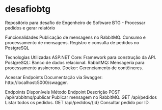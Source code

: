 # desafiobtg
Repositório para desafio de Engenheiro de Software BTG - Processar pedidos e gerar relatório


Funcionalidades
	Publicação de mensagens no RabbitMQ.
	Consumo e processamento de mensagens.
	Registro e consulta de pedidos no PostgreSQL


Tecnologias Utilizadas
	ASP.NET Core: Framework para construção da API.
	PostgreSQL: Banco de dados relacional.
	RabbitMQ: Mensageria para processamento assíncrono.
	Docker: Gerenciamento de contêineres.


Acessar Endpoints
	Documentação via Swagger: http://localhost:5000/swagger.


Endpoints Disponíveis
	Método	Endpoint				Descrição
	POST	/api/rabbitmq/publicar	Publicar mensagem no RabbitMQ.
	GET		/api/pedidos			Listar todos os pedidos.
	GET		/api/pedidos/{id}		Consultar pedido por ID.

